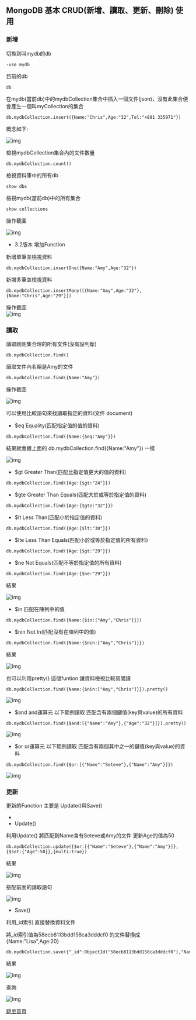 ## MongoDB 基本 CRUD(新增、讀取、更新、刪除) 使用  



### 新增  

切換到叫mydb的db  
```
-use mydb
```  

目前的db
```
db
```

在mydb(當前db)中的mydbCollection集合中插入一個文件(json)，沒有此集合便會產生一個叫myCollection的集合  
```
db.mydbCollection.insert({Name:"Chris",Age:"32",Tel:"+891 335971"})
```  
概念如下:  

![img](https://donaldsher.github.io/LearningBlog/page4/0.jpg)

檢視mydbCollection集合內的文件數量
```
db.mydbCollection.count()
```

檢視資料庫中的所有db
```
show dbs
```

檢視mydb(當前db)中的所有集合
```
show collections
```  

操作截圖  

![img](https://donaldsher.github.io/LearningBlog/page4/1.png)  

- 3.2版本 增加Function

新增單筆並檢視資料  
```
db.mydbCollection.insertOne({Name:"Amy",Age:"32"})
```  

新增多筆並檢視資料  
```
db.mydbCollection.insertMany([{Name:"Amy",Age:"32"},{Name:"Chris",Age:"29"}])
```  

操作截圖  
![img](https://donaldsher.github.io/LearningBlog/page4/2.png)  



### 讀取

讀取剛剛集合理的所有文件(沒有設判斷)
```
db.mydbCollection.find()
```  

讀取文件內名稱是Amy的文件
```
db.mydbCollection.find({Name:"Amy"})
```  

操作截圖  

![img](https://donaldsher.github.io/LearningBlog/page4/3.png)


可以使用比較語句來找讀取指定的資料(文件 document)  

- $eq
Equality(匹配指定值的值的資料)
```
db.mydbCollection.find({Name:{$eq:"Amy"}})
```  
結果就會跟上面的 db.mydbCollection.find({Name:"Amy"})  一樣  

![img](https://donaldsher.github.io/LearningBlog/page4/4.png)


- $gt
Greater Than(匹配比指定值更大的值的資料)
```
db.mydbCollection.find({Age:{$gt:"24"}})
```  

- $gte
Greater Than Equals(匹配大於或等於指定值的資料)
```
db.mydbCollection.find({Age:{$gte:"32"}})
```

- $lt
Less Than(匹配小於指定值的資料)  
```
db.mydbCollection.find({Age:{$lt:"30"}})
```  

- $lte
Less Than Equals(匹配小於或等於指定值的所有資料)  
```
db.mydbCollection.find({Age:{$gt:"29"}})
```  

- $ne
Not Equals(匹配不等於指定值的所有資料)
```
db.mydbCollection.find({Age:{$ne:"29"}})
```  

結果  

![img](https://donaldsher.github.io/LearningBlog/page4/5.png)

- $in
匹配在陣列中的值
```
db.mydbCollection.find({Name:{$in:["Amy","Chris"]}})
```

- $nin
Not In(匹配沒有在陣列中的值)
```
db.mydbCollection.find({Name:{$nin:["Amy","Chris"]}})
```  

結果  

![img](https://donaldsher.github.io/LearningBlog/page4/6.png)


也可以利用pretty() 這個funtion 讓資料檢視比較易閱讀  
```
db.mydbCollection.find({Name:{$nin:["Amy","Chris"]}}).pretty()
```  

![img](https://donaldsher.github.io/LearningBlog/page4/7.png)

- $and
and運算元  以下範例讀取 匹配含有兩個鍵值(key與value)的所有資料
```
db.mydbCollection.find({$and:[{"Name":"Amy"},{"Age":"32"}]}).pretty()
```  

![img](https://donaldsher.github.io/LearningBlog/page4/8.png)  


- $or
or運算元 以下範例讀取 匹配含有兩個其中之一的鍵值(key與value)的資料
```
db.mydbCollection.find({$or:[{"Name":"Seteve"},{"Name":"Amy"}]})
```    


![img](https://donaldsher.github.io/LearningBlog/page4/9.png)





### 更新  

更新的Function 主要是 Update()與Save()  

-
- Update()

利用Update() 將匹配到Name含有Seteve或Amy的文件 更新Age的值為50
```
db.mydbCollection.update({$or:[{"Name":"Seteve"},{"Name":"Amy"}]},{$set:{"Age":50}},{multi:true})
```  

結果  

![img](https://donaldsher.github.io/LearningBlog/page4/10.png)  

搭配前面的讀取語句  

![img](https://donaldsher.github.io/LearningBlog/page4/11.png)


- Save()

利用_id索引 直接替換資料文件  

將_id索引值為58ecb8113bdd158ca3dddcf0 的文件替換成 {Name:"Lisa",Age:20}  
```
db.mydbCollection.save({"_id":ObjectId("58ecb8113bdd158ca3dddcf0"),"Name":"Lisa","Age":20})
```

結果  

![img](https://donaldsher.github.io/LearningBlog/page4/12.png)  

查詢  

![img](https://donaldsher.github.io/LearningBlog/page4/13.png)




[跳至首頁](https://donaldsher.github.io/LearningBlog/)
